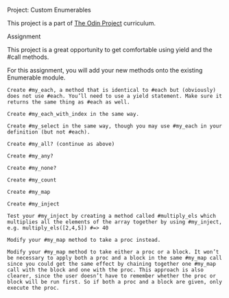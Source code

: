 Project: Custom Enumerables

This project is a part of [The Odin Project](https://www.theodinproject.com) curriculum.

Assignment

This project is a great opportunity to get comfortable using yield and the #call methods.

For this assignment, you will add your new methods onto the existing Enumerable module.


    Create #my_each, a method that is identical to #each but (obviously) does not use #each. You’ll need to use a yield statement. Make sure it returns the same thing as #each as well.

    Create #my_each_with_index in the same way.

    Create #my_select in the same way, though you may use #my_each in your definition (but not #each).

    Create #my_all? (continue as above)

    Create #my_any?

    Create #my_none?

    Create #my_count

    Create #my_map

    Create #my_inject

    Test your #my_inject by creating a method called #multiply_els which multiplies all the elements of the array together by using #my_inject, e.g. multiply_els([2,4,5]) #=> 40

    Modify your #my_map method to take a proc instead.

    Modify your #my_map method to take either a proc or a block. It won’t be necessary to apply both a proc and a block in the same #my_map call since you could get the same effect by chaining together one #my_map call with the block and one with the proc. This approach is also clearer, since the user doesn’t have to remember whether the proc or block will be run first. So if both a proc and a block are given, only execute the proc.
